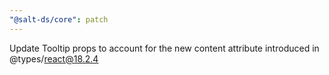```yaml
---
"@salt-ds/core": patch
---
```


Update Tooltip props to account for the new content attribute introduced in @types/react@18.2.4
